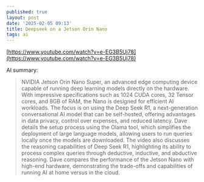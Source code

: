 ```yaml
---
published: true
layout: post
date: '2025-02-05 09:13'
title: Deepseek on a Jetson Orin Nano
tags: ai 
---
```

[https://www.youtube.com/watch?v=e-EG3B5Uj78](https://www.youtube.com/watch?v=e-EG3B5Uj78)

AI summary:

> NVIDIA Jetson Orin Nano Super, an advanced edge computing device capable of running deep learning models directly on the hardware. With impressive specifications such as 1024 CUDA cores, 32 Tensor cores, and 8GB of RAM, the Nano is designed for efficient AI workloads. The focus is on using the Deep Seek R1, a next-generation conversational AI model that can be self-hosted, offering advantages in data privacy, control over expenses, and reduced latency. Dave details the setup process using the Olama tool, which simplifies the deployment of large language models, allowing users to run queries locally once the models are downloaded. The video also discusses the reasoning capabilities of Deep Seek R1, highlighting its ability to process complex queries through deductive, inductive, and abductive reasoning. Dave compares the performance of the Jetson Nano with high-end hardware, demonstrating the trade-offs and capabilities of running AI at home versus in the cloud.
